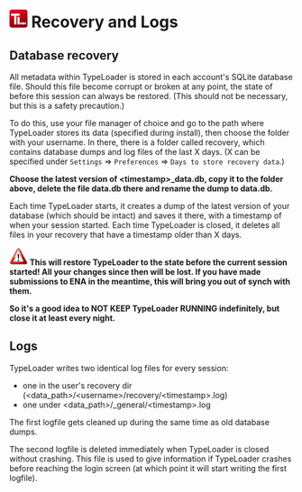 # ![Icon](images/TypeLoader_32.png) Recovery and Logs

## Database recovery

All metadata within TypeLoader is stored in each account's SQLite database file. Should this file become corrupt or broken at any point, the state of before this session can always be restored. (This should not be necessary, but this is a safety precaution.)

To do this, use your file manager of choice and go to the path where TypeLoader stores its data (specified during install), then choose the folder with your username. In there, there is a folder called recovery, which contains database dumps and log files of the last X days. (X can be specified under ``Settings`` => ``Preferences`` => ``Days to store recovery data``.) 

**Choose the latest version of <timestamp\>_data.db, copy it to the folder above, delete the file data.db there and rename the dump to data.db.**

Each time TypeLoader starts, it creates a dump of the latest version of your database (which should be intact) and saves it there, with a timestamp of when your session started. Each time TypeLoader is closed, it deletes all files in your recovery that have a timestamp older than X days. 

![warning](images/icon_important.png) **This will restore TypeLoader to the state before the current session started! All your changes since then will be lost. If you have made submissions to ENA in the meantime, this will bring you out of synch with them.** 

**So it's a good idea to NOT KEEP TypeLoader RUNNING indefinitely, but close it at least every night.**

## Logs

TypeLoader writes two identical log files for every session:

 * one in the user's recovery dir (<data\_path\>/<username\>/recovery/<timestamp\>.log)
 * one under \<data\_path\>/_general/<timestamp\>.log 

The first logfile gets cleaned up during the same time as old database dumps.

The second logfile is deleted immediately when TypeLoader is closed without crashing. This file is used to give information if TypeLoader crashes before reaching the login screen (at which point it will start writing the first logfile). 